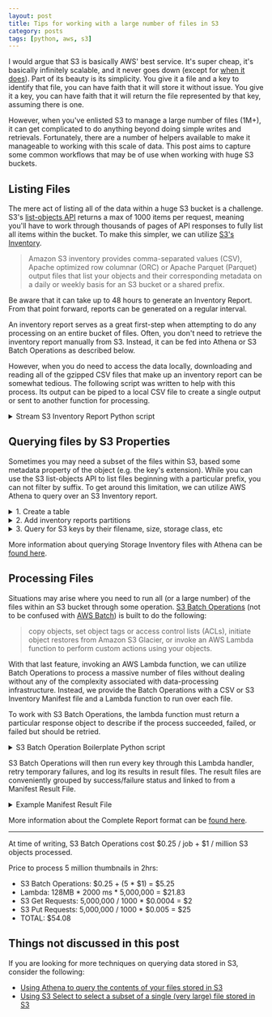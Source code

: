 ```yaml
---
layout: post
title: Tips for working with a large number of files in S3
category: posts
tags: [python, aws, s3]
---
```


I would argue that S3 is basically AWS' best service. It's super cheap, it's basically infinitely scalable, and it never goes down (except for [when it does](https://www.theregister.co.uk/2017/03/01/aws_s3_outage/)).  Part of its beauty is its simplicity. You give it a file and a key to identify that file, you can have faith that it will store it without issue.  You give it a key, you can have faith that it will return the file represented by that key, assuming there is one.  

However, when you've enlisted S3 to manage a large number of files (1M+), it can get complicated to do anything beyond doing simple writes and retrievals.  Fortunately, there are a number of helpers available to make it manageable to working with this scale of data.  This post aims to capture some common workflows that may be of use when working with huge S3 buckets.

## Listing Files

The mere act of listing all of the data within a huge S3 bucket is a challenge.  S3's [list-objects API](https://docs.aws.amazon.com/cli/latest/reference/s3api/list-objects.html) returns a max of 1000 items per request, meaning you'll have to work through thousands of pages of API responses to fully list all items within the bucket.  To make this simpler, we can utilize [S3's Inventory](https://docs.aws.amazon.com/AmazonS3/latest/dev/storage-inventory.html).

> Amazon S3 inventory provides comma-separated values (CSV), Apache optimized row columnar (ORC) or Apache Parquet (Parquet) output files that list your objects and their corresponding metadata on a daily or weekly basis for an S3 bucket or a shared prefix.

Be aware that it can take up to 48 hours to generate an Inventory Report. From that point forward, reports can be generated on a regular interval.

An inventory report serves as a great first-step when attempting to do any processing on an entire bucket of files.  Often, you don't need to retrieve the inventory report manually from S3. Instead, it can be fed into Athena or S3 Batch Operations as described below.

However, when you do need to access the data locally, downloading and reading all of the gzipped CSV files that make up an inventory report can be somewhat tedious.  The following script was written to help with this process.  Its output can be piped to a local CSV file to create a single output or sent to another function for processing.

<details>
  <summary>Stream S3 Inventory Report Python script</summary>
  
```py
import json
import csv
import gzip

import boto3

s3 = boto3.resource('s3')


def list_keys(bucket, manifest_key):
    manifest = json.load(s3.Object(bucket, manifest_key).get()['Body'])
    for obj in manifest['files']:
        gzip_obj = s3.Object(bucket_name=bucket, key=obj['key'])
        buffer = gzip.open(gzip_obj.get()["Body"], mode='rt')
        reader = csv.reader(buffer)
        for row in reader:
            yield row


if __name__ == '__main__':
    bucket = 's3-inventory-output-bucket'
    manifest_key = 'path/to/my/inventory/2019-12-15T00-00Z/manifest.json'

    for bucket, key, *rest in list_keys(bucket, manifest_key):
        print(bucket, key, *rest)
```
</details>

## Querying files by S3 Properties

Sometimes you may need a subset of the files within S3, based some metadata property of the object (e.g. the key's extension).  While you can use the S3 list-objects API to list files beginning with a particular prefix, you can not filter by suffix.  To get around this limitation, we can utilize AWS Athena to query over an S3 Inventory report.  

<details>
  <summary>1. Create a table</summary>

_This example assumes that you chose `CSV` as the S3 Inventory Output Format. For information on other formats, review [the docs.](https://docs.aws.amazon.com/athena/latest/ug/supported-format.html)_

```sql
CREATE EXTERNAL TABLE your_table_name(
  `bucket` string,
  key string,
  version_id string,
  is_latest boolean,
  is_delete_marker boolean,
  size bigint,
  last_modified_date timestamp,
  e_tag string,
  storage_class string,
  is_multipart_uploaded boolean,
  replication_status string,
  encryption_status string,
  object_lock_retain_until_date timestamp,
  object_lock_mode string,
  object_lock_legal_hold_status string
  )
  PARTITIONED BY (dt string)
  ROW FORMAT DELIMITED
    FIELDS TERMINATED BY ','
    ESCAPED BY '\\'
    LINES TERMINATED BY '\n'
  STORED AS INPUTFORMAT 'org.apache.hadoop.hive.ql.io.SymlinkTextInputFormat'
  OUTPUTFORMAT  'org.apache.hadoop.hive.ql.io.IgnoreKeyTextOutputFormat'
  LOCATION 's3://destination-prefix/source-bucket/YOUR_CONFIG_ID/hive/';
```
</details>

<details>
  <summary>2. Add inventory reports partitions</summary>
 
```sql
MSCK REPAIR TABLE your_table_name;
```
</details>


<details>
  <summary>3. Query for S3 keys by their filename, size, storage class, etc</summary>
 
```sql
SELECT storage_class, count(*) as count
FROM your_table_name
WHERE dt = '2019-12-22-00-00'
GROUP BY storage_class
```
</details>


More information about querying Storage Inventory files with Athena can be [found here](https://docs.aws.amazon.com/AmazonS3/latest/dev/storage-inventory.html#storage-inventory-athena-query).

## Processing Files

Situations may arise where you need to run all (or a large number) of the files within an S3 bucket through some operation.  [S3 Batch Operations](https://docs.aws.amazon.com/AmazonS3/latest/user-guide/batch-ops.html) (not to be confused with [AWS Batch](https://aws.amazon.com/batch/)) is built to do the following:

> copy objects, set object tags or access control lists (ACLs), initiate object restores from Amazon S3 Glacier, or invoke an AWS Lambda function to perform custom actions using your objects.

With that last feature, invoking an AWS Lambda function, we can utilize Batch Operations to process a massive number of files without dealing without any of the complexity associated with data-processing infrastructure. Instead, we provide the Batch Operations with a CSV or S3 Inventory Manifest file and a Lambda function to run over each file.

To work with S3 Batch Operations, the lambda function must return a particular response object to describe if the process succeeded, failed, or failed but should be retried.

<details>
  <summary>S3 Batch Operation Boilerplate Python script</summary>
  
```py
import urllib

import boto3
from botocore.exceptions import ClientError

s3 = boto3.resource("s3")


TMP_FAILURE = "TemporaryFailure"
FAILURE = "PermanentFailure"
SUCCESS = "Succeeded"


def process_object(src_object):
    return "TODO: Populate with processing task..."


def get_task_id(event):
    return event["tasks"][0]["taskId"]


def parse_job_parameters(event):
    # Parse job parameters from Amazon S3 batch operations
    # jobId = event["job"]["id"]
    invocationId = event["invocationId"]
    invocationSchemaVersion = event["invocationSchemaVersion"]
    return dict(
        invocationId=invocationId, invocationSchemaVersion=invocationSchemaVersion
    )


def get_s3_object(event):
    # Parse Amazon S3 Key, Key Version, and Bucket ARN
    s3Key = urllib.parse.unquote(event["tasks"][0]["s3Key"])
    s3VersionId = event["tasks"][0]["s3VersionId"]  # Unused
    s3BucketArn = event["tasks"][0]["s3BucketArn"]
    s3Bucket = s3BucketArn.split(":::")[-1]
    return s3.Object(s3Bucket, s3Key)


def build_result(status: str, msg: str):
    return dict(resultCode=status, resultString=msg)


def handler(event, context):
    task_id = get_task_id(event)
    job_params = parse_job_parameters(event)
    s3_object = get_s3_object(event)

    try:
        output = process_object(s3_object)
        # Mark as succeeded
        result = build_result(SUCCESS, output)
    except ClientError as e:
        # If request timed out, mark as a temp failure
        # and Amazon S3 batch operations will make the task for retry. If
        # any other exceptions are received, mark as permanent failure.
        errorCode = e.response["Error"]["Code"]
        errorMessage = e.response["Error"]["Message"]
        if errorCode == "RequestTimeout":
            result = build_result(
                TMP_FAILURE, "Retry request to Amazon S3 due to timeout."
            )
        else:
            result = build_result(FAILURE, f"{errorCode}: {errorMessage}")
    except Exception as e:
        # Catch all exceptions to permanently fail the task
        result = build_result(FAILURE, f"Exception: {e}")

    return {
        **job_params,
        "treatMissingKeysAs": "PermanentFailure",
        "results": [{**result, "taskId": task_id}],
    }
```
</details>

S3 Batch Operations will then run every key through this Lambda handler, retry temporary failures, and log its results in result files. The result files are conveniently grouped by success/failure status and linked to from a Manifest Result File.

<details>
  <summary>Example Manifest Result File</summary>

```json
{
    "Format": "Report_CSV_20180820",
    "ReportCreationDate": "2019-04-05T17:48:39.725Z",
    "Results": [
        {
            "TaskExecutionStatus": "succeeded",
            "Bucket": "my-job-reports",
            "MD5Checksum": "83b1c4cbe93fc893f54053697e10fd6e",
            "Key": "job-f8fb9d89-a3aa-461d-bddc-ea6a1b131955/results/6217b0fab0de85c408b4be96aeaca9b195a7daa5.csv"
        },
        {
            "TaskExecutionStatus": "failed",
            "Bucket": "my-job-reports",
            "MD5Checksum": "22ee037f3515975f7719699e5c416eaa",
            "Key": "job-f8fb9d89-a3aa-461d-bddc-ea6a1b131955/results/b2ddad417e94331e9f37b44f1faf8c7ed5873f2e.csv"
        }
    ],
    "ReportSchema": "Bucket, Key, VersionId, TaskStatus, ErrorCode, HTTPStatusCode, ResultMessage"
}
```
</details>


More information about the Complete Report format can be [found here](https://docs.aws.amazon.com/AmazonS3/latest/dev/batch-ops-examples-reports.html).

---

At time of writing, S3 Batch Operations cost $0.25 / job + $1 / million S3 objects processed.

Price to process 5 million thumbnails in 2hrs:

* S3 Batch Operations: $0.25 + (5 * $1) = $5.25
* Lambda: 128MB * 2000 ms * 5,000,000 = $21.83
* S3 Get Requests: 5,000,000 / 1000 * $0.0004 = $2
* S3 Put Requests: 5,000,000 / 1000 * $0.005 = $25
* TOTAL: $54.08

## Things not discussed in this post

If you are looking for more techniques on querying data stored in S3, consider the following:

* [Using Athena to query the contents of your files stored in S3](https://aws.amazon.com/blogs/big-data/analyzing-data-in-s3-using-amazon-athena/)
* [Using S3 Select to select a subset of a single (very large) file stored in S3](https://aws.amazon.com/blogs/aws/s3-glacier-select/)
 

